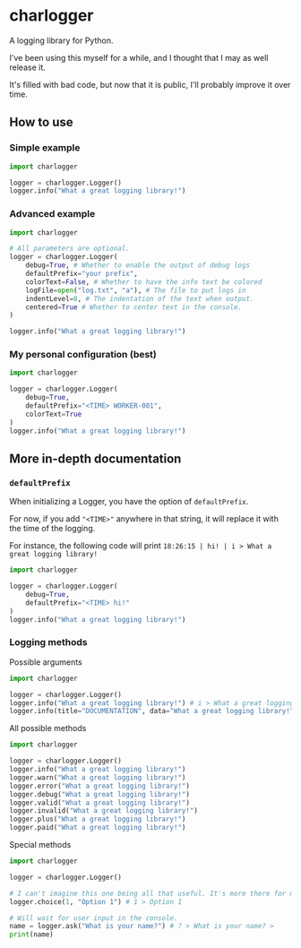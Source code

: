 # charlogger
A logging library for Python.

I've been using this myself for a while, and I thought that I may as well release it.

It's filled with bad code, but now that it is public, I'll probably improve it over time.

## How to use

### Simple example
```python
import charlogger

logger = charlogger.Logger()
logger.info("What a great logging library!")
```

### Advanced example
```python
import charlogger

# All parameters are optional.
logger = charlogger.Logger(
    debug=True, # Whether to enable the output of debug logs
    defaultPrefix="your prefix",
    colorText=False, # Whether to have the info text be colored
    logFile=open("log.txt", "a"), # The file to put logs in
    indentLevel=8, # The indentation of the text when output.
    centered=True # Whether to center text in the console.
)

logger.info("What a great logging library!")
```

### My personal configuration (best)
```python
import charlogger

logger = charlogger.Logger(
    debug=True,
    defaultPrefix="<TIME> WORKER-001",
    colorText=True
)
logger.info("What a great logging library!")
```

## More in-depth documentation

### `defaultPrefix`
When initializing a Logger, you have the option of `defaultPrefix`.

For now, if you add `"<TIME>"` anywhere in that string, it will replace it with the time of the logging.

For instance, the following code will print `18:26:15 | hi! | i > What a great logging library! `
```python
import charlogger

logger = charlogger.Logger(
    debug=True,
    defaultPrefix="<TIME> hi!"
)
logger.info("What a great logging library!")
```

### Logging methods

Possible arguments
```python
import charlogger

logger = charlogger.Logger()
logger.info("What a great logging library!") # i > What a great logging library! 
logger.info(title="DOCUMENTATION", data="What a great logging library!") # i > [DOCUMENTATION] What a great logging library! 
```

All possible methods
```python
import charlogger

logger = charlogger.Logger()
logger.info("What a great logging library!")
logger.warn("What a great logging library!")
logger.error("What a great logging library!")
logger.debug("What a great logging library!")
logger.valid("What a great logging library!")
logger.invalid("What a great logging library!")
logger.plus("What a great logging library!")
logger.paid("What a great logging library!")
```

Special methods
```python
import charlogger

logger = charlogger.Logger()

# I can't imagine this one being all that useful. It's more there for my personal projects that use it,
logger.choice(1, "Option 1") # 1 > Option 1 

# Will wait for user input in the console.
name = logger.ask("What is your name?") # ? > What is your name? > 
print(name)
```